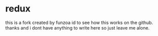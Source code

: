# redux
this is a fork created by funzoa id to see how this works on the github.
thanks and i dont have anything to write here so just leave me alone.
